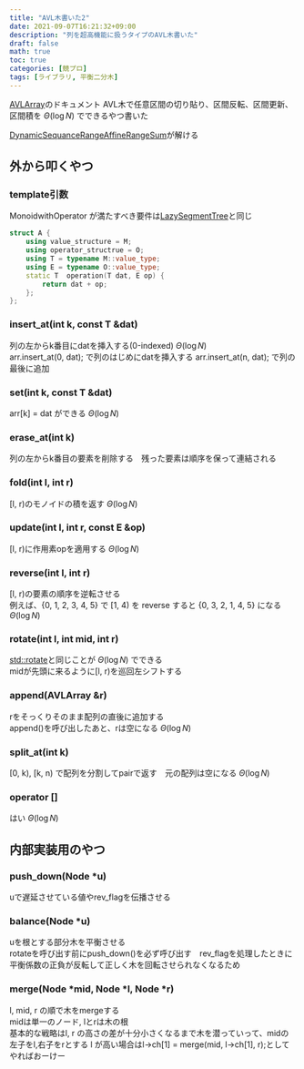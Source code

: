 ```yaml
---
title: "AVL木書いた2"
date: 2021-09-07T16:21:32+09:00
description: "列を超高機能に扱うタイプのAVL木書いた"
draft: false
math: true
toc: true
categories: [競プロ]
tags: [ライブラリ, 平衡二分木]
---
```


[AVLArray](https://toyama1710.github.io/cpp_library/bbst/avl_array.hpp)のドキュメント
AVL木で任意区間の切り貼り、区間反転、区間更新、区間積を $\Theta (\log N)$ でできるやつ書いた

[DynamicSequanceRangeAffineRangeSum](https://judge.yosupo.jp/problem/dynamic_sequence_range_affine_range_sum)が解ける

## 外から叩くやつ

### template引数
 MonoidwithOperator が満たすべき要件は[LazySegmentTree](https://blog.toyama1710.net/posts/2020/12/21/segtree/#monoidwithoperator)と同じ
 
 ```cpp
 struct A {
     using value_structure = M;
     using operator_structrue = O;
     using T = typename M::value_type;
     using E = typename O::value_type;
     static T  operation(T dat, E op) {
         return dat + op;
     };
 };
 ```

### insert_at(int k, const T &dat)
列の左からk番目にdatを挿入する(0-indexed) $\Theta (\log N)$\
arr.insert_at(0, dat); で列のはじめにdatを挿入する arr.insert_at(n, dat); で列の最後に追加

### set(int k, const T &dat)
arr[k] = dat ができる $\Theta (\log N)$

### erase_at(int k)
列の左からk番目の要素を削除する　残った要素は順序を保って連結される

### fold(int l, int r)
[l, r)のモノイドの積を返す $\Theta (\log N)$

### update(int l, int r, const E &op)
[l, r)に作用素opを適用する $\Theta (\log N)$

### reverse(int l, int r)
[l, r)の要素の順序を逆転させる\
例えば、{0, 1, 2, 3, 4, 5} で [1, 4) を reverse すると {0, 3, 2, 1, 4, 5} になる $\Theta (\log N)$

### rotate(int l, int mid, int r)
[std::rotate](https://cpprefjp.github.io/reference/algorithm/rotate.html)と同じことが $\Theta(\log N)$ でできる\
midが先頭に来るように[l, r)を巡回左シフトする

### append(AVLArray &r)
rをそっくりそのまま配列の直後に追加する\
append()を呼び出したあと、rは空になる $\Theta (\log N)$

### split_at(int k)
[0, k), [k, n) で配列を分割してpairで返す　元の配列は空になる $\Theta (\log N)$

### operator []
はい $\Theta (\log N)$

## 内部実装用のやつ

### push_down(Node *u)
uで遅延させている値やrev_flagを伝播させる

### balance(Node *u)
uを根とする部分木を平衡させる\
rotateを呼び出す前にpush_down()を必ず呼び出す　rev_flagを処理したときに平衡係数の正負が反転して正しく木を回転させられなくなるため

### merge(Node *mid, Node *l, Node *r)
l, mid, r の順で木をmergeする\
midは単一のノード, lとrは木の根\
基本的な戦略はl, r の高さの差が十分小さくなるまで木を潜っていって、midの左子をl,右子をrとする
l が高い場合はl->ch[1] = merge(mid, l->ch[1], r);としてやればおーけー
